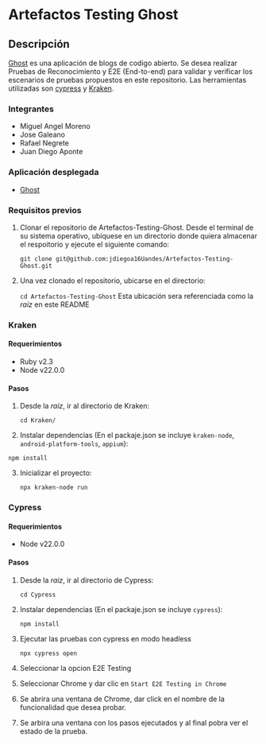 # Artefactos Testing Ghost

## Descripción
[Ghost](https://ghost.org/) es una aplicación de blogs de codigo abierto. Se desea realizar Pruebas de Reconocimiento y E2E (End-to-end) para validar y verificar los escenarios de pruebas propuestos en este repositorio. Las herramientas utilizadas son [cypress](https://docs.cypress.io/) y [Kraken](https://thesoftwaredesignlab.github.io/KrakenMobile/).

### Integrantes
- Miguel Angel Moreno
- Jose Galeano
- Rafael Negrete
- Juan Diego Aponte

### Aplicación desplegada
- [Ghost](https://ghost-mnkl.onrender.com)

### Requisitos previos
1. Clonar el repositorio de Artefactos-Testing-Ghost. Desde el terminal de su sistema operativo, ubiquese en un directorio donde quiera almacenar el respoitorio y ejecute el siguiente comando:

   `git clone git@github.com:jdiegoa16Uandes/Artefactos-Testing-Ghost.git`

2. Una vez clonado el repositorio, ubicarse en el directorio:

   `cd Artefactos-Testing-Ghost` Esta ubicación sera referenciada como la _raiz_ en este README

### Kraken
#### Requerimientos

- Ruby v2.3
- Node v22.0.0

#### Pasos

1. Desde la _raiz_, ir al directorio de Kraken:

   `cd Kraken/`

2. Instalar dependencias (En el packaje.json se incluye `kraken-node`, `android-platform-tools`, `appium`):

```
npm install
```
3. Inicializar el proyecto:

     `npx kraken-node run`

### Cypress
#### Requerimientos
- Node v22.0.0

#### Pasos

1. Desde la _raiz_, ir al directorio de Cypress:

   `cd Cypress`

2. Instalar dependencias (En el packaje.json se incluye `cypress`):

   `npm install`

3. Ejecutar las pruebas con cypress en modo headless

   `npx cypress open`

4. Seleccionar la opcion E2E Testing

5. Seleccionar Chrome y dar clic en `Start E2E Testing in Chrome`

5. Se abrira una ventana de Chrome, dar click en el nombre de la funcionalidad que desea probar.

6. Se arbira una ventana con los pasos ejecutados y al final pobra ver el estado de la prueba.